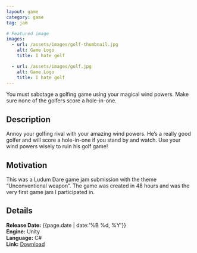 ```yaml
---
layout: game
category: game
tag: jam

# Featured image
images:
  - url: /assets/images/golf-thumbnail.jpg
    alt: Game Logo
    title: I hate golf

  - url: /assets/images/golf.jpg
    alt: Game Logo
    title: I hate golf
---
```


You must sabotage a golfing game using your magical wind powers. Make sure none of the golfers score a hole-in-one.
<!--content-->

## Description
Annoy your golfing rival with your amazing wind powers. He’s a really good golfer and will score a hole-in-one if you stand by and watch. Use your wind powers wisely to ruin his golf game!

## Motivation
This was a Ludum Dare game jam submission with the theme “Unconventional weapon”. The game was created in 48 hours and was the very first game jam I participated in.

## Details
**Release Date:** {{page.date | date:'%B %d, %Y'}}  
**Engine:** Unity  
**Language:** C#  
**Link:**  [Download](http://gamejolt.com/games/i-hate-golf/61242)
